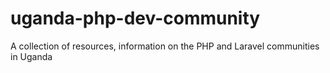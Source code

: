 # uganda-php-dev-community
A collection of resources, information on the PHP and Laravel communities in Uganda

